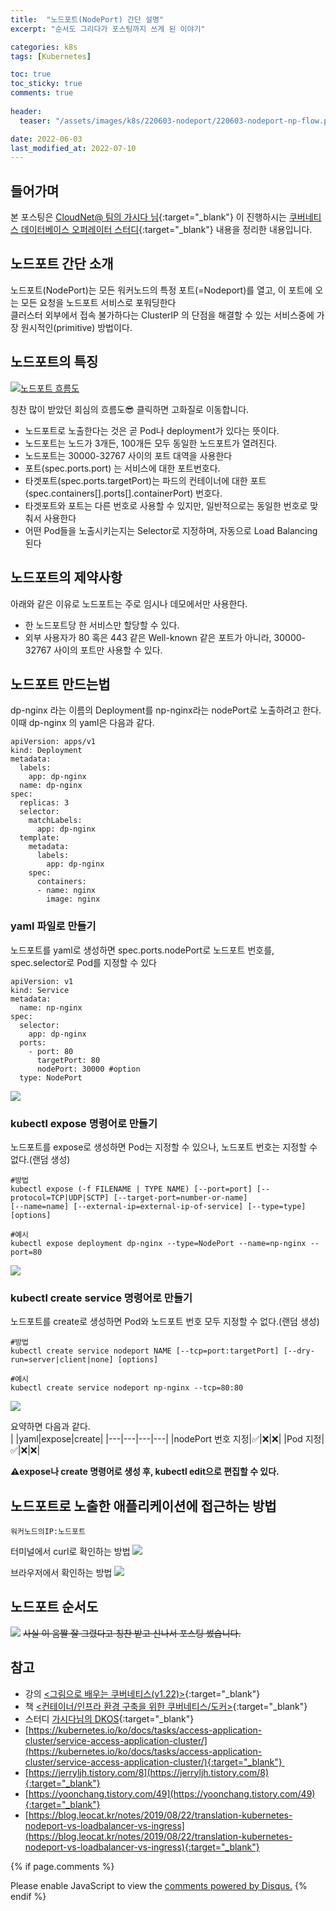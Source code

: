 ```yaml
---
title:  "노드포트(NodePort) 간단 설명"
excerpt: "순서도 그리다가 포스팅까지 쓰게 된 이야기"

categories: k8s
tags: [Kubernetes]

toc: true
toc_sticky: true
comments: true
 
header:
  teaser: "/assets/images/k8s/220603-nodeport/220603-nodeport-np-flow.png"

date: 2022-06-03
last_modified_at: 2022-07-10
---
```


## 들어가며
본 포스팅은 [CloudNet@ 팀의 가시다 님](https://gasidaseo.notion.site/gasidaseo/CloudNet-Blog-c9dfa44a27ff431dafdd2edacc8a1863){:target="_blank"} 이 진행하시는 [쿠버네티스 데이터베이스 오퍼레이터 스터디](https://gasidaseo.notion.site/e49b329c833143d4a3b9715d75b5078d){:target="_blank"} 내용을 정리한 내용입니다.

## 노드포트 간단 소개
노드포트(NodePort)는 모든 워커노드의 특정 포트(=Nodeport)를 열고, 이 포트에 오는 모든 요청을 노드포트 서비스로 포워딩한다
<br>
클러스터 외부에서 접속 불가하다는 ClusterIP 의 단점을 해결할 수 있는 서비스중에 가장 원시적인(primitive) 방법이다.


## 노드포트의 특징
[![노드포트 흐름도](/assets/images/k8s/220603-nodeport/220603-nodeport-np-flow.png)](https://drive.google.com/file/d/1a6cdsIMGK-mk4niVjIPZevB7c8HcLdq9/view?usp=sharing)

칭찬 많이 받았던 회심의 흐름도😎 클릭하면 고화질로 이동합니다.

- 노드포트로 노출한다는 것은 곧 Pod나 deployment가 있다는 뜻이다.
- 노드포트는 노드가 3개든, 100개든 모두 동일한 노드포트가 열려진다.
- 노드포트는 30000-32767 사이의 포트 대역을 사용한다
- 포트(spec.ports.port) 는 서비스에 대한 포트번호다.
- 타겟포트(spec.ports.targetPort)는 파드의 컨테이너에 대한 포트(spec.containers\[\].ports\[\].containerPort) 번호다.
- 타겟포트와 포트는 다른 번호로 사용할 수 있지만, 일반적으로는 동일한 번호로 맞춰서 사용한다
- 어떤 Pod들을 노출시키는지는 Selector로 지정하며, 자동으로 Load Balancing된다

## 노드포트의 제약사항
아래와 같은 이유로 노드포트는 주로 임시나 데모에서만 사용한다.<br>
- 한 노드포트당 한 서비스만 할당할 수 있다.
- 외부 사용자가 80 혹은 443 같은 Well-known 같은 포트가 아니라, 30000-32767 사이의 포트만 사용할 수 있다.

## 노드포트 만드는법
dp-nginx 라는 이름의 Deployment를 np-nginx라는 nodePort로 노출하려고 한다.<br>
이때 dp-nginx 의 yaml은 다음과 같다.<br>

```
apiVersion: apps/v1
kind: Deployment
metadata:
  labels:
    app: dp-nginx
  name: dp-nginx
spec:
  replicas: 3
  selector:
    matchLabels:
      app: dp-nginx
  template:
    metadata:
      labels:
        app: dp-nginx
    spec:
      containers:
      - name: nginx
        image: nginx
```

### yaml 파일로 만들기
노드포트를 yaml로 생성하면 spec.ports.nodePort로 노드포트 번호를, spec.selector로 Pod를 지정할 수 있다

```
apiVersion: v1
kind: Service
metadata:
  name: np-nginx 
spec:
  selector:
    app: dp-nginx  
  ports:
    - port: 80
      targetPort: 80
      nodePort: 30000 #option 
  type: NodePort
```

![](/assets/images/k8s/220603-nodeport/220603-nodeport-np-by-vi-yaml-with-text.png)

### kubectl expose 명령어로 만들기
노드포트를 expose로 생성하면 Pod는 지정할 수 있으나, 노드포트 번호는 지정할 수 없다.(랜덤 생성)
```
#방법
kubectl expose (-f FILENAME | TYPE NAME) [--port=port] [--protocol=TCP|UDP|SCTP] [--target-port=number-or-name]
[--name=name] [--external-ip=external-ip-of-service] [--type=type] [options]

#예시
kubectl expose deployment dp-nginx --type=NodePort --name=np-nginx --port=80 
```

![](/assets/images/k8s/220603-nodeport/220603-nodeport-np-by-expose-command-with-text.png)

### kubectl create service 명령어로 만들기
노드포트를 create로 생성하면 Pod와 노드포트 번호 모두 지정할 수 없다.(랜덤 생성)

```
#방법
kubectl create service nodeport NAME [--tcp=port:targetPort] [--dry-run=server|client|none] [options]

#예시
kubectl create service nodeport np-nginx --tcp=80:80
```

![](/assets/images/k8s/220603-nodeport/220603-nodeport-np-by-create-command-with-text.png)

요약하면 다음과 같다.  <br>
|   |yaml|expose|create|
|---|---|---|---|
|nodePort 번호 지정|✅|❌|❌|
|Pod 지정|✅|❌|❌|

**⚠️expose나 create 명령어로 생성 후, kubectl edit으로 편집할 수 있다.**

## 노드포트로 노출한 애플리케이션에 접근하는 방법
```
워커노드의IP:노드포트
```

터미널에서 curl로 확인하는 방법
![](/assets/images/k8s/220603-nodeport/220603-nodeport-np-curl.png)

브라우저에서 확인하는 방법
![](/assets/images/k8s/220603-nodeport/220603-nodeport-np-browser.png)

## 노드포트 순서도
![](/assets/images/k8s/220603-nodeport/220603-nodeport-nodeport.gif)
~~사실 이 움짤 잘 그렸다고 칭찬 받고 신나서 포스팅 썼습니다.~~

## 참고
- 강의 [<그림으로 배우는 쿠버네티스(v1.22)>](https://www.inflearn.com/course/%EA%B7%B8%EB%A6%BC%EC%9C%BC%EB%A1%9C-%EB%B0%B0%EC%9A%B0%EB%8A%94-%EC%BF%A0%EB%B2%84%EB%84%A4%ED%8B%B0%EC%8A%A4){:target="_blank"} 
- 책 [<컨테이너/인프라 환경 구축을 위한 쿠버네티스/도커>](https://www.aladin.co.kr/shop/wproduct.aspx?ItemId=273111259){:target="_blank"}
- 스터디 [가시다님의 DKOS](https://www.notion.so/DKOS-Docker-K8s-Online-Study-a92c52e0f8b14db082d5cdbf30b9540a/){:target="_blank"}
- [https://kubernetes.io/ko/docs/tasks/access-application-cluster/service-access-application-cluster/](https://kubernetes.io/ko/docs/tasks/access-application-cluster/service-access-application-cluster/){:target="_blank"} 
- [https://jerryljh.tistory.com/8](https://jerryljh.tistory.com/8){:target="_blank"}
- [https://yoonchang.tistory.com/49](https://yoonchang.tistory.com/49){:target="_blank"}
- [https://blog.leocat.kr/notes/2019/08/22/translation-kubernetes-nodeport-vs-loadbalancer-vs-ingress](https://blog.leocat.kr/notes/2019/08/22/translation-kubernetes-nodeport-vs-loadbalancer-vs-ingress){:target="_blank"}



{% if page.comments %}
<div id="disqus_thread"></div>
<script>
    (function() { // DON'T EDIT BELOW THIS LINE
    var d = document, s = d.createElement('script');
    s.src = 'https://lifeoncloud-github-io.disqus.com/embed.js';
    s.setAttribute('data-timestamp', +new Date());
    (d.head || d.body).appendChild(s);
    })();
</script>
<noscript>Please enable JavaScript to view the <a href="https://disqus.com/?ref_noscript">comments powered by Disqus.</a></noscript>
{% endif %}
